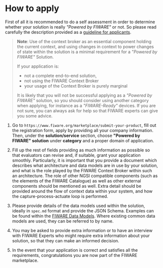<h1>How to apply</h1>

First of all it is recommended to do a self assessment in order to determine whether your solution is really _"Powered
by FIWARE"_ or not. So please read carefully the description provided as a [guideline for applicants](guideline.md).

> **Note**: Use of the context broker as an essential component holding the current context, and using changes in
> context to power changes of state within the solution is a minimal requirement for a _"Powered by FIWARE"_ Solution.
>
> If your application is:
>
> -   not a complete end-to-end solution,
> -   not using the FIWARE Context Broker
> -   your usage of the Context Broker is purely marginal
>
> It is likely that you will not be successful applying as a _"Powered by FIWARE"_ solution, so you should consider
> using another category when applying, for instance as a _"FIWARE-Ready"_ devices. If you are not sure, you can always
> ask for help so that FIWARE experts can give you some advice.

1. Go to `https://www.fiware.org/marketplace/submit-your-product`, fill out the registration form, apply by providing all your company
   information. Then, under the **solution/service** section, choose **"Powered by FIWARE" solution** under **category**
   and a proper domain of application.

2. Fill up the rest of fields providing as much information as possible so that evaluators can revise and, if suitable,
   grant your application smoothly. Particularly, it is important that you provide a document which describes what
   architecture and data models are in use by your solution, and what is the role played by the FIWARE Context Broker
   within such an architecture. The role of other NGSI compatible components (such as the elements of the FIWARE
   Catalogue) as well as other external components should be mentioned as well. Extra detail should be provided around
   the flow of context data within your system, and how the capture-process-actuate loop is performed.

3. Please provide details of the data models used within the solution, ideally in `spec.md` format and provide the JSON
   Schema. Examples can be found within the [FIWARE Data Models](https://github.com/FIWARE/dataModels). Where existing
   common data models are used, they can be referred to by name.

4. You may be asked to provide extra information or to have an interview with FIWARE Experts who might require extra
   information about your solution, so that they can make an informed decision.

5. In the event that your application is correct and satisfies all the requirements, congratulations you are now part of
   the FIWARE marketplace.
